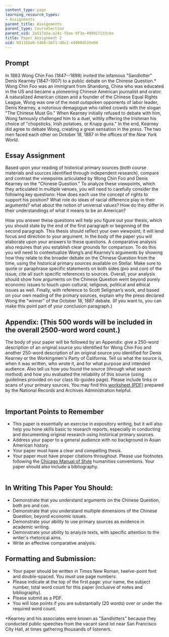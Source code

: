 ```yaml
---
content_type: page
learning_resource_types:
- Assignments
parent_title: Assignments
parent_type: CourseSection
parent_uid: 2a517a5a-a24c-fbee-9f3a-400917233cbe
title: Paper Assignment 2
uid: 8311b2e6-54b8-26f1-d0c2-e4900d535e04
---
```


Prompt
------

In 1883 Wong Chin Foo (1847--1898) invited the infamous "Sandlotter" Denis Kearney (1847-1907) to a public debate on the Chinese Question.\* Wong Chin Foo was an immigrant from Shandong, China who was educated in the US and became a pioneering Chinese American journalist and orator. A naturalized American citizen and a founder of the Chinese Equal Rights League, Wong was one of the most outspoken opponents of labor leader, Denis Kearney, a notorious demagogue who rallied crowds with the slogan "The Chinese Must Go." When Kearney initially refused to debate with him, Wong famously challenged him to a duel, wittily offering the Irishman his choice of "chopsticks, Irish potatoes, or Krupp guns." In the end, Kearney did agree to debate Wong, creating a great sensation in the press. The two men faced each other on October 18, 1887 in the offices of the _New York World_.

Essay Assignment
----------------

Based upon your reading of historical primary sources (both course materials and sources identified through independent research), compare and contrast the viewpoints articulated by Wong Chin Foo and Denis Kearney on the "Chinese Question." To analyze these viewpoints, which they articulated in multiple venues, you will need to carefully consider the following key questions: How does each use the concept of rights to support his position? What role do ideas of racial difference play in their arguments? what about the notion of universal values? How do they differ in their understandings of what it means to be an American?

How you answer these questions will help you figure out your thesis, which you should state by the end of the first paragraph or beginning of the second paragraph. This thesis should reflect your own viewpoint; it will lend focus and direction to your argument. In the body of the paper you will elaborate upon your answers to these questions. A comparative analysis also requires that you establish clear grounds for comparison. To do this you will need to contextualize Wong’s and Kearney’s arguments by showing how they relate to the broader debate on the Chinese Question from the time, using the historical primary sources available on Stellar. Make sure to quote or paraphrase specific statements on both sides (pro and con) of the issue; cite all such specific references to sources. Overall, your analysis should show how arguments on the Chinese Question went beyond purely economic issues to touch upon cultural, religious, political and ethical issues as well. Finally, with reference to Scott Seligman’s work, and based on your own reading of the primary sources, explain why the press declared Wong the "winner" of the October 18, 1887 debate. (If you want to, you can make this point part of your conclusion paragraph.)

Appendix: (This 500 words will be included in the overall 2500-word word count.)
--------------------------------------------------------------------------------

The body of your paper will be followed by an Appendix: give a 250-word description of an original source you identified for Wong Chin Foo and another 250-word description of an original source you identified for Denis Kearney or the Workingmen's Party of California. Tell us what the source is, when it was written, who wrote it, and for what purpose and intended audience. Also tell us how you found the source (through what search method) and how you evaluated the reliability of this source (using guidelines provided on our class lib-guides page). Please include links or scans of your primary sources. You may find this [worksheet (PDF)](http://www.archives.gov/education/lessons/worksheets/written_document_analysis_worksheet.pdf) prepared by the National Records and Archives Administration helpful.   
 

Important Points to Remember
----------------------------

*   This paper is essentially an exercise in expository writing, but it will also help you hone skills basic to research reports, especially in conducting and documenting original research using historical primary sources.
*   Address your paper to a general audience with no background in Asian American history.
*   Your paper must have a clear and compelling thesis.
*   Your paper must have proper citations throughout. Please use footnotes following the [Chicago Manual of Style](http://www.chicagomanualofstyle.org/tools_citationguide.html) humanities conventions. Your paper should also include a bibliography.  
     

In Writing This Paper You Should:
---------------------------------

*   Demonstrate that you understand arguments on the Chinese Question, both pro and con.
*   Demonstrate that you understand multiple dimensions of the Chinese Question, beyond economic issues.
*   Demonstrate your ability to use primary sources as evidence in academic writing.
*   Demonstrate your ability to analyze texts, with specific attention to the writer's rhetorical aims.
*   Write an effective comparative analysis.

Formatting and Submission:
--------------------------

*   Your paper should be written in Times New Roman, twelve-point font and double-spaced. You must use page numbers.
*   Please indicate at the top of the first page: your name, the subject number, total word count for this paper (inclusive of notes and bibliography).
*   Please submit as a PDF.
*   You will lose points if you are substantially (20 words) over or under the required word count.

  
\*Kearney and his associates were known as "Sandlotters" because they conducted public speeches from the vacant sand lot near San Francisco City Hall, at times gathering thousands of listeners.